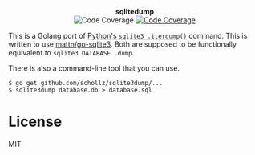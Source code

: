 <p align="center">
<strong>sqlitedump</strong>
<br>
<img src="https://img.shields.io/badge/coverage-79%25-green.svg?style=flat-square" alt="Code Coverage">
<a href="https://godoc.org/github.com/schollz/sqlitedump"><img src="https://img.shields.io/badge/godoc-reference-blue.svg?style=flat-square" alt="Code Coverage"></a>
</p>


This is a Golang port of [Python's `sqlite3 .iterdump()`](https://github.com/python/cpython/blob/3.6/Lib/sqlite3/dump.py) command. This is written to use [mattn/go-sqlite3](https://github.com/mattn/go-sqlite3). Both are supposed to be functionally equivalent to `sqlite3 DATABASE .dump`.

There is also a command-line tool that you can use.

```
$ go get github.com/schollz/sqlite3dump/...
$ sqlite3dump database.db > database.sql
```

# License

MIT 
